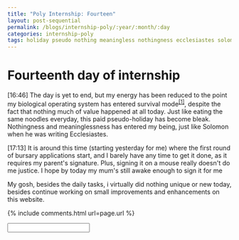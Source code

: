 ```yaml
---
title: "Poly Internship: Fourteen"
layout: post-sequential
permalink: /blogs/internship-poly/:year/:month/:day
categories: internship-poly
tags: holiday pseudo nothing meaningless nothingness ecclesiastes solomon bursary no time reduced no energy
---
```

# Fourteenth day of internship

<span class="timestamp">[16:46]</span> The day is yet to end, but my energy has been reduced to the point my biological operating system has entered survival mode<sup><a href="1">[1]</a></sup>, despite the fact that nothing much of value happened at all today. Just like eating the same noodles everyday, this paid pseudo-holiday has become bleak. Nothingness and meaninglessness has entered my being, just like Solomon when he was writing Ecclesiastes.

<span class="timestamp">[17:13]</span> It is around this time (starting yesterday for me) where the first round of bursary applications start, and I barely have any time to get it done, as it requires my parent's signature. Plus, signing it on a mouse really doesn't do me justice. I hope by today my mum's still awake enough to sign it for me

My gosh, besides the daily tasks, i virtually did nothing unique or new today, besides continue working on small improvements and enhancements on this website.


{% include comments.html url=page.url %}

<input id="password-input" type="password" class="text-secret" onkeyup="unlock()">

<span class="disable-selection" id="truth" style="display:none;"><sup id="1">[1]</sup> Since the night of Tuesday, a part of me was concerned over how I would have the return to my humble abode at a very late time, as my schedule is as such:<br>&#8226; Wednesday &raquo; Cell group<br>&#8226; Thursday &raquo; Youth service rehearsal<br>&#8226; Friday &raquo; Prayer meeting<br>&#8226; Saturday &raquo; Youth service then easter rehearsal<br>&#8226; Sunday &raquo; Sunday service then easter rehearsal<br><br>My mental energy is almost depleted, i need more. I mean, like, the best source of that is God. As i was typing these thoughts down, the realization came into mind about how these kind of thoughts about feeling like there is a lot in my plate can slowly snowball into a selfish mindset. <br><br>That's just the way of growing up. It doesn't get any easier, no matter what anyone may say or what you see. Despite this though, that doesn't mean you should harden yourself against everything, especially towards your close friends, and especially the good ones. Of course, you must pick up your stones and be a man, but to be vulnerable to whomever you are accountable to has more value as compared to the former. Having a community that cares for you truly would really help to alleviate the pains of life. <br><br>It is because of how God sent the people whom I care a lot back is how I am where I am today. I can continue to branch this out this aspect so much more too, but that is for you to realize for yourself first. As for me now, I am still learning to rise up and grasp onto the life that is set before me. If there is one thing that keeps me going, is that the hope that God gives. The anchor, the rock, the salvation, the Hope that keeps on going!</span>